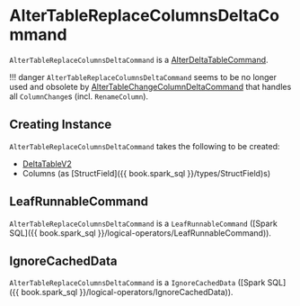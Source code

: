 # AlterTableReplaceColumnsDeltaCommand

`AlterTableReplaceColumnsDeltaCommand` is a [AlterDeltaTableCommand](AlterDeltaTableCommand.md).

!!! danger
    `AlterTableReplaceColumnsDeltaCommand` seems to be no longer used and obsolete by [AlterTableChangeColumnDeltaCommand](AlterTableChangeColumnDeltaCommand.md) that handles all `ColumnChange`s (incl. `RenameColumn`).

## Creating Instance

`AlterTableReplaceColumnsDeltaCommand` takes the following to be created:

* <span id="table"> [DeltaTableV2](../../DeltaTableV2.md)
* <span id="columns"> Columns (as [StructField]({{ book.spark_sql }}/types/StructField)s)

## <span id="LeafRunnableCommand"> LeafRunnableCommand

`AlterTableReplaceColumnsDeltaCommand` is a `LeafRunnableCommand` ([Spark SQL]({{ book.spark_sql }}/logical-operators/LeafRunnableCommand)).

## <span id="IgnoreCachedData"> IgnoreCachedData

`AlterTableReplaceColumnsDeltaCommand` is a `IgnoreCachedData` ([Spark SQL]({{ book.spark_sql }}/logical-operators/IgnoreCachedData)).
